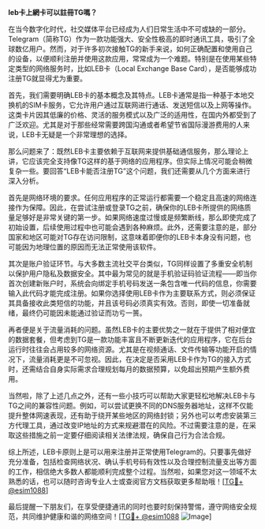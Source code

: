 **leb卡上網卡可以註冊TG嗎？**

在当今数字化时代，社交媒体平台已经成为人们日常生活中不可或缺的一部分。Telegram（简称TG）作为一款功能强大、安全性极高的即时通讯工具，吸引了全球数亿用户。然而，对于许多初次接触TG的新手来说，如何正确配置和使用自己的设备，以便顺利注册并使用这款应用，常常成为一个难题。特别是在使用某些特定类型的网络服务时，比如LEB卡（Local Exchange Base Card），是否能够成功注册TG就显得尤为重要。

首先，我们需要明确LEB卡的基本概念及其特点。LEB卡通常是指一种基于本地交换机的SIM卡服务，它允许用户通过互联网进行通话、发送短信以及上网等操作。这类卡片因其低廉的价格、灵活的服务模式以及广泛的适用性，在国内外都受到了广泛欢迎。尤其是对于那些经常需要跨国沟通或者希望节省国际漫游费用的人来说，LEB卡无疑是一个非常理想的选择。

那么问题来了：既然LEB卡主要依赖于互联网来提供基础通信服务，那么理论上讲，它应该完全支持像TG这样的基于网络的应用程序。但实际上情况可能会稍微复杂一些。要回答“LEB卡能否注册TG”这个问题，我们还需要从几个方面来进行深入分析。

首先是网络环境的要求。任何应用程序的正常运行都需要一个稳定且高速的网络连接作为保障。因此，在尝试注册或登录TG之前，确保你的LEB卡所提供的网络质量足够好是非常关键的第一步。如果网络速度过慢或是频繁断线，那么即使完成了初始设置，后续使用过程中也可能会遇到各种麻烦。此外，还需要注意的是，部分国家和地区可能对TG存在访问限制，这意味着即便你的LEB卡本身没有问题，也可能因为地理位置的原因而无法正常使用该软件。

其次是账户验证环节。与大多数主流社交平台类似，TG同样设置了多重安全机制以保护用户隐私及数据安全。其中最为常见的就是手机验证码验证流程——即当你首次创建新账户时，系统会向绑定手机号码发送一条包含唯一代码的信息，你需要输入此代码才能完成注册。如果你选择使用LEB卡作为主要联系方式，则必须保证其具备接收此类短信的功能，并且该号码必须真实有效。否则，即使一切准备就绪，最终仍可能因未能通过验证而功亏一篑。

再者便是关于流量消耗的问题。虽然LEB卡的主要优势之一就在于提供了相对便宜的数据套餐，但考虑到TG是一款功能丰富且不断更新迭代的应用程序，它在后台运行时往往会占用较多的网络资源。尤其是在视频通话、文件传输等功能开启的情况下，流量消耗更是不可忽视。因此，在决定是否采用LEB卡作为TG的接入方式时，还需结合自身实际需求合理规划每月的数据预算，以免超出预期产生额外费用。

当然啦，除了上述几点之外，还有一些小技巧可以帮助大家更轻松地解决LEB卡与TG之间的兼容性问题。例如，可以尝试更换不同的DNS服务器地址，这样不仅能提升整体网速表现，还有助于绕开某些地区的网络封锁；另外也可以考虑安装第三方代理工具，通过改变IP地址的方式来规避潜在的风险。不过需要注意的是，在采取这些措施之前一定要仔细阅读相关法律法规，确保自己行为合法合规。

综上所述，LEB卡原则上是可以用来注册并正常使用Telegram的。只要事先做好充分准备，包括检查网络状况、确认手机号码有效性以及合理控制流量支出等方面的工作，相信绝大多数人都能顺利完成整个过程。当然啦，如果您对这一领域不太熟悉的话，也可以随时咨询专业人士或查阅官方文档获取更多帮助哦！[[TG💪+ @esim1088](https://t.me/s/esim1088)]

最后提醒一下朋友们，在享受便捷通讯的同时也要时刻保持警惕，遵守网络安全规范，共同维护健康和谐的网络空间！[[TG💪+ @esim1088](https://t.me/s/esim1088) ![Image](https://i.postimg.cc/4NQfJmqS/Snipaste-2025-05-13-00-14-12.png)]